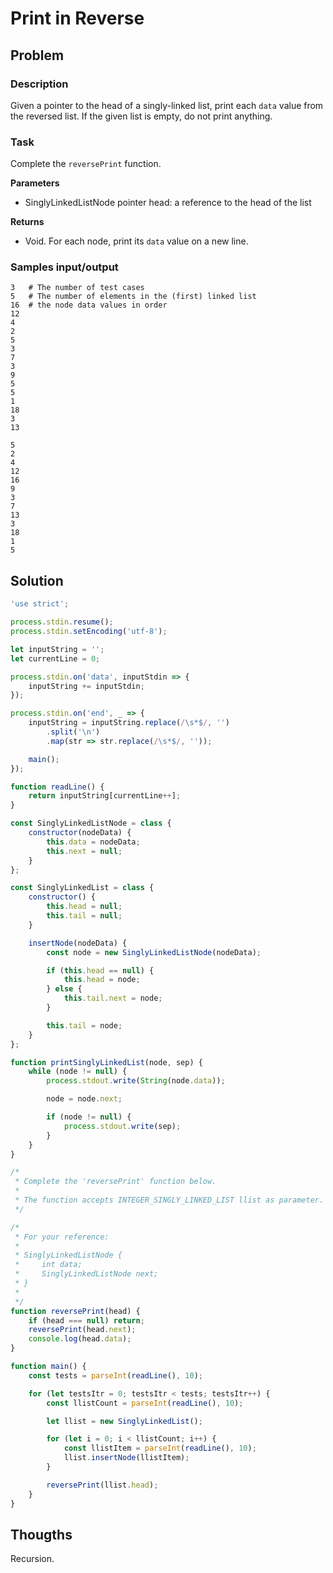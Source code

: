 # Print in Reverse

## Problem

### Description

Given a pointer to the head of a singly-linked list, print each `data` value from the reversed list. If the given list is empty, do not print anything.

### Task

Complete the `reversePrint` function.

**Parameters**

- SinglyLinkedListNode pointer head: a reference to the head of the list

**Returns**

- Void. For each node, print its `data` value on a new line.

### Samples input/output

```
3   # The number of test cases
5   # The number of elements in the (first) linked list
16  # the node data values in order
12
4
2
5
3
7
3
9
5
5
1
18
3
13
```
```
5
2
4
12
16
9
3
7
13
3
18
1
5
```

## Solution

```js
'use strict';

process.stdin.resume();
process.stdin.setEncoding('utf-8');

let inputString = '';
let currentLine = 0;

process.stdin.on('data', inputStdin => {
    inputString += inputStdin;
});

process.stdin.on('end', _ => {
    inputString = inputString.replace(/\s*$/, '')
        .split('\n')
        .map(str => str.replace(/\s*$/, ''));

    main();
});

function readLine() {
    return inputString[currentLine++];
}

const SinglyLinkedListNode = class {
    constructor(nodeData) {
        this.data = nodeData;
        this.next = null;
    }
};

const SinglyLinkedList = class {
    constructor() {
        this.head = null;
        this.tail = null;
    }

    insertNode(nodeData) {
        const node = new SinglyLinkedListNode(nodeData);

        if (this.head == null) {
            this.head = node;
        } else {
            this.tail.next = node;
        }

        this.tail = node;
    }
};

function printSinglyLinkedList(node, sep) {
    while (node != null) {
        process.stdout.write(String(node.data));

        node = node.next;

        if (node != null) {
            process.stdout.write(sep);
        }
    }
}

/*
 * Complete the 'reversePrint' function below.
 *
 * The function accepts INTEGER_SINGLY_LINKED_LIST llist as parameter.
 */

/*
 * For your reference:
 *
 * SinglyLinkedListNode {
 *     int data;
 *     SinglyLinkedListNode next;
 * }
 *
 */
function reversePrint(head) {
    if (head === null) return;
    reversePrint(head.next);
    console.log(head.data);
}

function main() {
    const tests = parseInt(readLine(), 10);

    for (let testsItr = 0; testsItr < tests; testsItr++) {
        const llistCount = parseInt(readLine(), 10);

        let llist = new SinglyLinkedList();

        for (let i = 0; i < llistCount; i++) {
            const llistItem = parseInt(readLine(), 10);
            llist.insertNode(llistItem);
        }

        reversePrint(llist.head);
    }
}
```

## Thougths

Recursion.
